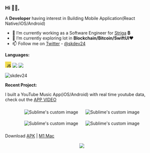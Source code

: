 ### Hi 👋🏼,
A **Developer** having interest in Building Mobile Application(React Native/iOS/Android)
- 🔭 I’m currently working as a Software Engineer for [Striga](https://striga.com) **₿**
- 🌱 I’m currently exploring lot in **Blockchain/Bitcoin/SwiftUI❤️**
- 📫 Follow me on [Twitter](https://twitter.com/skdev24) - [@skdev24](https://twitter.com/skdev24)

**Languages:**  

<code><img height="20" src="https://raw.githubusercontent.com/github/explore/80688e429a7d4ef2fca1e82350fe8e3517d3494d/topics/javascript/javascript.png"></code>
<code><img height="20" src="https://reactnative.dev/img/header_logo.svg"></code>
<code><img height="20" src="https://developer.apple.com/assets/elements/icons/swift/swift-64x64_2x.png"></code>
<p><img src="https://github-readme-stats.vercel.app/api/top-langs?username=skdev24&show_icons=true&locale=en&theme=midnight-purple" alt="skdev24" /></p>


**Recent Project:**  

I built a YouTube Music App(iOS/Android) with real time youtube data, check out the [APP VIDEO](https://www.youtube.com/watch?v=8m2k4xWajVY)

<p align="center">
  <img src="https://user-images.githubusercontent.com/16745006/120107340-5883ba00-c17e-11eb-8a1c-74eb2c5ae922.PNG" alt="Sublime's custom image" height="320" style="padding: 10px;" loading="lazy"/>
  <img src="https://user-images.githubusercontent.com/16745006/120107329-4f92e880-c17e-11eb-97a9-067f23aaafaf.PNG" alt="Sublime's custom image" height="320" style="padding: 10px;" loading="lazy"/>
  <img src="https://user-images.githubusercontent.com/16745006/120107345-5c174100-c17e-11eb-9b07-4269408a052c.PNG" alt="Sublime's custom image" height="320" style="padding: 10px;" loading="lazy"/>
  <img src="https://user-images.githubusercontent.com/16745006/120107291-270aee80-c17e-11eb-9b04-91bd7876b701.PNG" alt="Sublime's custom image" height="320" style="padding: 10px;" loading="lazy"/>
</p>

Download [APK](https://drive.google.com/file/d/11n0A21xNPVTTwj_RhqVAB3yDU1ZUA5ov/view?usp=sharing) | [M1 Mac](https://drive.google.com/file/d/1GuzdJo04HpWdxTol_j4uHD_efZ0rq1hZ/view?usp=sharing)


<p align="center">
  <img align='center' src="https://visitor-badge.laobi.icu/badge?page_id=skdev24.visitor-badge">
</p>

